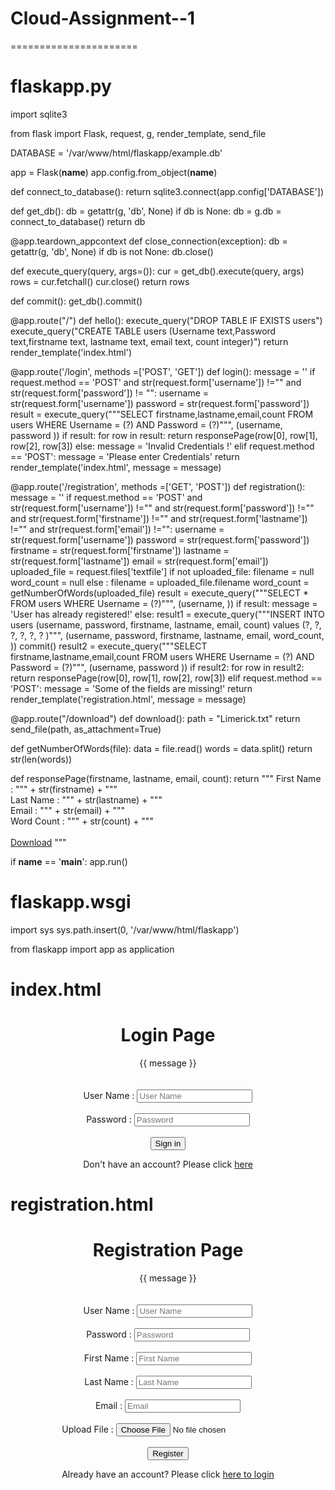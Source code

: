 # Cloud-Assignment--1
======================

flaskapp.py
===========

import sqlite3

from flask import Flask, request, g, render_template, send_file

DATABASE = '/var/www/html/flaskapp/example.db'

app = Flask(__name__)
app.config.from_object(__name__)

def connect_to_database():
    return sqlite3.connect(app.config['DATABASE'])

def get_db():
    db = getattr(g, 'db', None)
    if db is None:
        db = g.db = connect_to_database()
    return db

@app.teardown_appcontext
def close_connection(exception):
    db = getattr(g, 'db', None)
    if db is not None:
        db.close()

def execute_query(query, args=()):
    cur = get_db().execute(query, args)
    rows = cur.fetchall()
    cur.close()
    return rows

def commit():
    get_db().commit()

@app.route("/")
def hello():
        execute_query("DROP TABLE IF EXISTS users")
    execute_query("CREATE TABLE users (Username text,Password text,firstname text, lastname text, email text, count integer)")
    return render_template('index.html')

@app.route('/login', methods =['POST', 'GET'])
def login():
    message = ''
    if request.method == 'POST' and str(request.form['username']) !="" and str(request.form['password']) != "":
        username = str(request.form['username'])
        password = str(request.form['password'])
        result = execute_query("""SELECT firstname,lastname,email,count  FROM users WHERE Username  = (?) AND Password = (?)""", (username, password ))
        if result:
            for row in result:
                return responsePage(row[0], row[1], row[2], row[3])
        else:
            message = 'Invalid Credentials !'
    elif request.method == 'POST':
        message = 'Please enter Credentials'
    return render_template('index.html', message = message)

@app.route('/registration', methods =['GET', 'POST'])
def registration():
    message = ''
    if request.method == 'POST' and str(request.form['username']) !="" and str(request.form['password']) !="" and str(request.form['firstname']) !="" and str(request.form['lastname']) !="" and str(request.form['email']) !="":
        username = str(request.form['username'])
        password = str(request.form['password'])
        firstname = str(request.form['firstname'])
        lastname = str(request.form['lastname'])
        email = str(request.form['email'])
        uploaded_file = request.files['textfile']
        if not uploaded_file:
            filename = null
            word_count = null
        else :
            filename = uploaded_file.filename
            word_count = getNumberOfWords(uploaded_file)
        result = execute_query("""SELECT *  FROM users WHERE Username  = (?)""", (username, ))
        if result:
            message = 'User has already registered!'
        else:
            result1 = execute_query("""INSERT INTO users (username, password, firstname, lastname, email, count) values (?, ?, ?, ?, ?, ? )""", (username, password, firstname, lastname, email, word_count, ))
            commit()
            result2 = execute_query("""SELECT firstname,lastname,email,count  FROM users WHERE Username  = (?) AND Password = (?)""", (username, password ))
            if result2:
                for row in result2:
                    return responsePage(row[0], row[1], row[2], row[3])
    elif request.method == 'POST':
        message = 'Some of the fields are missing!'
    return render_template('registration.html', message = message)

@app.route("/download")
def download():
    path = "Limerick.txt"
    return send_file(path, as_attachment=True)

def getNumberOfWords(file):
    data = file.read()
    words = data.split()
    return str(len(words))

def responsePage(firstname, lastname, email, count):
    return """ First Name :  """ + str(firstname) + """ <br> Last Name : """ + str(lastname) + """ <br> Email : """ + str(email) + """ <br> Word Count : """ + str(count) + """ <br><br> <a href="/download" >Download</a> """

if __name__ == '__main__':
  app.run()
  
  
 flaskapp.wsgi
 ==============
  
import sys
sys.path.insert(0, '/var/www/html/flaskapp')

from flaskapp import app as application


index.html
===========

<!DOCTYPE html>
<html lang="en" xmlns="http://www.w3.org/1999/html" xmlns="http://www.w3.org/1999/html">
<head>
    <meta charset="UTF-8">
    <title>Login</title>
</head>
<body>
    <div align="center">
        <div><h1>Login Page</h1></div>
        <div>
            <form action="{{url_for('login')}}" method="POST">
                <div>{{ message }}</div> <br><br>
                <label>User Name : </label><input id="username" name="username" type="text" placeholder="User Name" autocomplete="off"/> <br><br>
                <label>Password : </label><input id="password" name="password" type="password" placeholder="Password" autocomplete="off"/> <br><br>
                <button id="submit" name="submit">Sign in</button>
            </form>
        </div>
        <p>Don't have an account? Please click <a href="{{url_for('registration')}}">here</a></p>
    </div>
</body>
</html>

registration.html
==================

<!DOCTYPE html>
<html lang="en">
<head>
    <meta charset="UTF-8">
    <title>Register</title>
</head>
<body>
<div align="center">
    <div><h1>Registration Page</h1></div>
    <div>
        <form action="{{url_for('registration')}}" method="POST" enctype="multipart/form-data">
            <div>{{ message }}</div><br><br>
            <label>User Name : </label><input id="username" name="username" type="text" placeholder="User Name" autocomplete="off"/> <br><br>
            <label>Password : </label><input id="password" name="password" type="password" placeholder="Password" autocomplete="off"/> <br><br>
            <label>First Name : </label><input id="firstname" name="firstname" type="text" placeholder="First Name" autocomplete="off"/> <br><br>
            <label>Last Name : </label><input id="lastname" name="lastname" type="text" placeholder="Last Name" autocomplete="off"/> <br><br>
            <label>Email : </label><input id="email" name="email" type="text" placeholder="Email" autocomplete="off"/> <br><br>
            <label>Upload File : </label><input type="file" id="textfile" name="textfile"><br><br>
            <button id="submit" name="submit">Register</button>
        </form>
    </div>
    <p>Already have an account? Please click <a href="{{url_for('login')}}">here to login</a></p>
</div>

